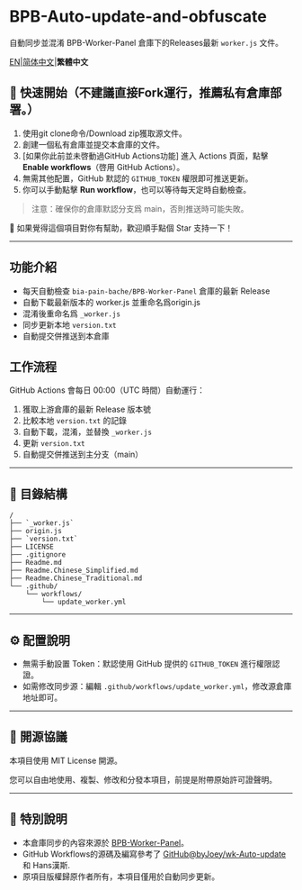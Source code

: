 # BPB-Auto-update-and-obfuscate

自動同步並混淆 BPB-Worker-Panel 倉庫下的Releases最新 `worker.js` 文件。

[EN](Readme.md)|[简体中文](Readme.Chinese_Simplified.md)|**繁體中文**  

## 🚀 快速開始（不建議直接Fork運行，推薦私有倉庫部署。）

1. 使用git clone命令/Download zip獲取源文件。
2. 創建一個私有倉庫並提交本倉庫的文件。
3. [如果你此前並未啓動過GitHub Actions功能] 進入 Actions 頁面，點擊 **Enable workflows**（啓用 GitHub Actions）。
4. 無需其他配置，GitHub 默認的 `GITHUB_TOKEN` 權限即可推送更新。
5. 你可以手動點擊 **Run workflow**，也可以等待每天定時自動檢查。

> 注意：確保你的倉庫默認分支爲 main，否則推送時可能失敗。

🌟 如果覺得這個項目對你有幫助，歡迎順手點個 Star 支持一下！

---

## 功能介紹

- 每天自動檢查 `bia-pain-bache/BPB-Worker-Panel` 倉庫的最新 Release
- 自動下載最新版本的 worker.js 並重命名爲origin.js
- 混淆後重命名爲 `_worker.js`
- 同步更新本地 `version.txt`
- 自動提交併推送到本倉庫

## 工作流程

GitHub Actions 會每日 00:00（UTC 時間）自動運行：

1. 獲取上游倉庫的最新 Release 版本號
2. 比較本地 `version.txt` 的記錄
3. 自動下載，混淆，並替換 `_worker.js`
4. 更新 `version.txt`
5. 自動提交併推送到主分支（main）

---

## 📂 目錄結構

```
/
├── `_worker.js`   
├── origin.js         
├── `version.txt`        
├── LICENSE            
├── .gitignore         
├── Readme.md
├── Readme.Chinese_Simplified.md
├── Readme.Chinese_Traditional.md
└── .github/
    └── workflows/
        └── update_worker.yml
```

---

## ⚙️ 配置說明

- 無需手動設置 Token：默認使用 GitHub 提供的 `GITHUB_TOKEN` 進行權限認證。
- 如需修改同步源：編輯 `.github/workflows/update_worker.yml`，修改源倉庫地址即可。

---

## 📜 開源協議

本項目使用 MIT License 開源。

您可以自由地使用、複製、修改和分發本項目，前提是附帶原始許可證聲明。

---

## 📢 特別說明

- 本倉庫同步的內容來源於 [BPB-Worker-Panel](https://github.com/bia-pain-bache/BPB-Worker-Panel)。
- GitHub Workflows的源碼及編寫參考了 [GitHub@byJoey/wk-Auto-update](https://github.com/byJoey/wk-Auto-update) 和 Hans漢斯.
- 原項目版權歸原作者所有，本項目僅用於自動同步更新。
